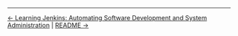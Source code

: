 

<!-- FooterStart -->
---
[← Learning Jenkins: Automating Software Development and System Administration](../../README.md) | [README →](../0_02_what_you_should_know/README.md)
<!-- FooterEnd -->
